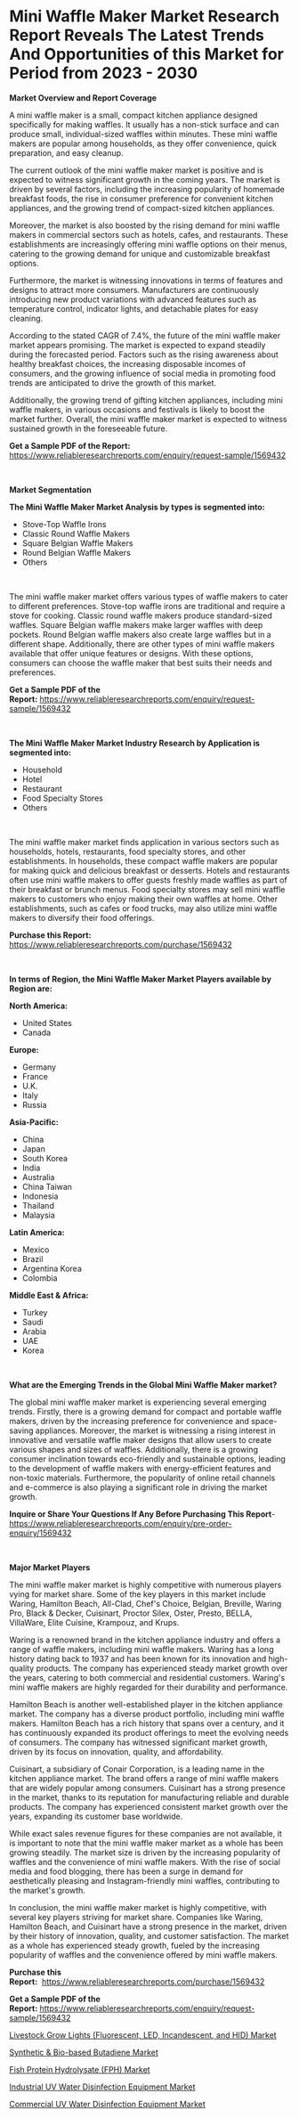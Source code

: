 <p><h1>Mini Waffle Maker Market Research Report Reveals The Latest Trends And Opportunities of this Market for Period from 2023 - 2030</h1></p><p><strong>Market Overview and Report Coverage</strong></p>
<p><p>A mini waffle maker is a small, compact kitchen appliance designed specifically for making waffles. It usually has a non-stick surface and can produce small, individual-sized waffles within minutes. These mini waffle makers are popular among households, as they offer convenience, quick preparation, and easy cleanup.</p><p>The current outlook of the mini waffle maker market is positive and is expected to witness significant growth in the coming years. The market is driven by several factors, including the increasing popularity of homemade breakfast foods, the rise in consumer preference for convenient kitchen appliances, and the growing trend of compact-sized kitchen appliances.</p><p>Moreover, the market is also boosted by the rising demand for mini waffle makers in commercial sectors such as hotels, cafes, and restaurants. These establishments are increasingly offering mini waffle options on their menus, catering to the growing demand for unique and customizable breakfast options.</p><p>Furthermore, the market is witnessing innovations in terms of features and designs to attract more consumers. Manufacturers are continuously introducing new product variations with advanced features such as temperature control, indicator lights, and detachable plates for easy cleaning.</p><p>According to the stated CAGR of 7.4%, the future of the mini waffle maker market appears promising. The market is expected to expand steadily during the forecasted period. Factors such as the rising awareness about healthy breakfast choices, the increasing disposable incomes of consumers, and the growing influence of social media in promoting food trends are anticipated to drive the growth of this market.</p><p>Additionally, the growing trend of gifting kitchen appliances, including mini waffle makers, in various occasions and festivals is likely to boost the market further. Overall, the mini waffle maker market is expected to witness sustained growth in the foreseeable future.</p></p>
<p><strong>Get a Sample PDF of the Report:</strong> <a href="https://www.reliableresearchreports.com/enquiry/request-sample/1569432">https://www.reliableresearchreports.com/enquiry/request-sample/1569432</a></p>
<p>&nbsp;</p>
<p><strong>Market Segmentation</strong></p>
<p><strong>The Mini Waffle Maker Market Analysis by types is segmented into:</strong></p>
<p><ul><li>Stove-Top Waffle Irons</li><li>Classic Round Waffle Makers</li><li>Square Belgian Waffle Makers</li><li>Round Belgian Waffle Makers</li><li>Others</li></ul></p>
<p>&nbsp;</p>
<p><p>The mini waffle maker market offers various types of waffle makers to cater to different preferences. Stove-top waffle irons are traditional and require a stove for cooking. Classic round waffle makers produce standard-sized waffles. Square Belgian waffle makers make larger waffles with deep pockets. Round Belgian waffle makers also create large waffles but in a different shape. Additionally, there are other types of mini waffle makers available that offer unique features or designs. With these options, consumers can choose the waffle maker that best suits their needs and preferences.</p></p>
<p><strong>Get a Sample PDF of the Report:</strong>&nbsp;<a href="https://www.reliableresearchreports.com/enquiry/request-sample/1569432">https://www.reliableresearchreports.com/enquiry/request-sample/1569432</a></p>
<p>&nbsp;</p>
<p><strong>The Mini Waffle Maker Market Industry Research by Application is segmented into:</strong></p>
<p><ul><li>Household</li><li>Hotel</li><li>Restaurant</li><li>Food Specialty Stores</li><li>Others</li></ul></p>
<p>&nbsp;</p>
<p><p>The mini waffle maker market finds application in various sectors such as households, hotels, restaurants, food specialty stores, and other establishments. In households, these compact waffle makers are popular for making quick and delicious breakfast or desserts. Hotels and restaurants often use mini waffle makers to offer guests freshly made waffles as part of their breakfast or brunch menus. Food specialty stores may sell mini waffle makers to customers who enjoy making their own waffles at home. Other establishments, such as cafes or food trucks, may also utilize mini waffle makers to diversify their food offerings.</p></p>
<p><strong>Purchase this Report:</strong>&nbsp; <a href="https://www.reliableresearchreports.com/purchase/1569432">https://www.reliableresearchreports.com/purchase/1569432</a></p>
<p>&nbsp;</p>
<p><strong>In terms of Region, the Mini Waffle Maker Market Players available by Region are:</strong></p>
<p>
    <p> <strong> North America: </strong>
        <ul>
            <li>United States</li>
            <li>Canada</li>
        </ul>
        </p> 
    <p> <strong> Europe: </strong>
        <ul>
            <li>Germany</li>
            <li>France</li>
            <li>U.K.</li>
            <li>Italy</li>
            <li>Russia</li>
        </ul>
        </p> 
    <p> <strong> Asia-Pacific: </strong>
        <ul>
            <li>China</li>
            <li>Japan</li>
            <li>South Korea</li>
            <li>India</li>
            <li>Australia</li>
            <li>China Taiwan</li>
            <li>Indonesia</li>
            <li>Thailand</li>
            <li>Malaysia</li>
        </ul>
        </p> 
    <p> <strong> Latin America: </strong>
        <ul>
            <li>Mexico</li>
            <li>Brazil</li>
            <li>Argentina Korea</li>
            <li>Colombia</li>
        </ul>
        </p> 
    <p> <strong> Middle East & Africa: </strong>
        <ul>
            <li>Turkey</li>
            <li>Saudi</li>
            <li>Arabia</li>
            <li>UAE</li>
            <li>Korea</li>
        </ul>
    </p>
    </p>
<p>&nbsp;</p>
<p><strong>What are the Emerging Trends in the Global Mini Waffle Maker market?</strong></p>
<p><p>The global mini waffle maker market is experiencing several emerging trends. Firstly, there is a growing demand for compact and portable waffle makers, driven by the increasing preference for convenience and space-saving appliances. Moreover, the market is witnessing a rising interest in innovative and versatile waffle maker designs that allow users to create various shapes and sizes of waffles. Additionally, there is a growing consumer inclination towards eco-friendly and sustainable options, leading to the development of waffle makers with energy-efficient features and non-toxic materials. Furthermore, the popularity of online retail channels and e-commerce is also playing a significant role in driving the market growth.</p></p>
<p><strong>Inquire or Share Your Questions If Any Before Purchasing This Report</strong>- <a href="https://www.reliableresearchreports.com/enquiry/pre-order-enquiry/1569432">https://www.reliableresearchreports.com/enquiry/pre-order-enquiry/1569432</a></p>
<p>&nbsp;</p>
<p><strong>Major Market Players</strong></p>
<p><p>The mini waffle maker market is highly competitive with numerous players vying for market share. Some of the key players in this market include Waring, Hamilton Beach, All-Clad, Chef's Choice, Belgian, Breville, Waring Pro, Black & Decker, Cuisinart, Proctor Silex, Oster, Presto, BELLA, VillaWare, Elite Cuisine, Krampouz, and Krups.</p><p>Waring is a renowned brand in the kitchen appliance industry and offers a range of waffle makers, including mini waffle makers. Waring has a long history dating back to 1937 and has been known for its innovation and high-quality products. The company has experienced steady market growth over the years, catering to both commercial and residential customers. Waring's mini waffle makers are highly regarded for their durability and performance.</p><p>Hamilton Beach is another well-established player in the kitchen appliance market. The company has a diverse product portfolio, including mini waffle makers. Hamilton Beach has a rich history that spans over a century, and it has continuously expanded its product offerings to meet the evolving needs of consumers. The company has witnessed significant market growth, driven by its focus on innovation, quality, and affordability.</p><p>Cuisinart, a subsidiary of Conair Corporation, is a leading name in the kitchen appliance market. The brand offers a range of mini waffle makers that are widely popular among consumers. Cuisinart has a strong presence in the market, thanks to its reputation for manufacturing reliable and durable products. The company has experienced consistent market growth over the years, expanding its customer base worldwide.</p><p>While exact sales revenue figures for these companies are not available, it is important to note that the mini waffle maker market as a whole has been growing steadily. The market size is driven by the increasing popularity of waffles and the convenience of mini waffle makers. With the rise of social media and food blogging, there has been a surge in demand for aesthetically pleasing and Instagram-friendly mini waffles, contributing to the market's growth.</p><p>In conclusion, the mini waffle maker market is highly competitive, with several key players striving for market share. Companies like Waring, Hamilton Beach, and Cuisinart have a strong presence in the market, driven by their history of innovation, quality, and customer satisfaction. The market as a whole has experienced steady growth, fueled by the increasing popularity of waffles and the convenience offered by mini waffle makers.</p></p>
<p><strong>Purchase this Report:</strong>&nbsp;&nbsp;<a href="https://www.reliableresearchreports.com/purchase/1569432">https://www.reliableresearchreports.com/purchase/1569432</a></p>
<p></p>
<p><strong>Get a Sample PDF of the Report:</strong>&nbsp;<a href="https://www.reliableresearchreports.com/enquiry/request-sample/1569432">https://www.reliableresearchreports.com/enquiry/request-sample/1569432</a></p>
<p><p><a href="https://github.com/ruslanpoljakovrd177/Market-Research-Report-List-1/blob/main/livestock-grow-lights-fluorescent-led-incandescent-and-hid-market.md">Livestock Grow Lights (Fluorescent, LED, Incandescent, and HID) Market</a></p><p><a href="https://medium.com/@moribenton733320/synthetic-bio-based-butadiene-market-comprehensive-assessment-by-type-application-and-04981791bd33">Synthetic & Bio-based Butadiene Market</a></p><p><a href="https://github.com/grishafomin4852/Market-Research-Report-List-1/blob/main/fish-protein-hydrolysate-fph-market.md">Fish Protein Hydrolysate (FPH) Market</a></p><p><a href="https://www.linkedin.com/pulse/industrial-uv-water-disinfection-equipment-market-challenges/">Industrial UV Water Disinfection Equipment Market</a></p><p><a href="https://www.linkedin.com/pulse/commercial-uv-water-disinfection-equipment-market-research/">Commercial UV Water Disinfection Equipment Market</a></p></p>